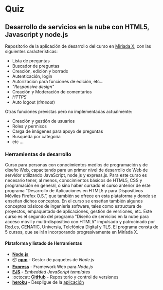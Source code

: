 # Quiz
## Desarrollo de servicios en la nube con HTML5, Javascript y node.js

Repositorio de la aplicación de desarrollo del curso en [Miriada X](https://www.miriadax.net/), con las siguientes carácterísticas:

+ Lista de preguntas
+ Buscador de preguntas
+ Creación, edición y borrado
+ Autenticación, login
+ Autorización para funciones de edición, etc...
+ _"Responsive design"_
+ Creación y Moderación de comentarios
+ _HTTPS_
+ Auto logout (_timeout_)

Otras funciones previstas pero no implementadas actualmente:

* Creación y gestión de usuarios
* Roles y permisos
* Carga de imágenes para apoyo de preguntas
* Busqueda por categoría
* etc ...

### Herramientas de desarrollo

Curso para personas con conocimientos medios de programación y de diseño Web, capacitando para un primer nivel de desarrollo de Web de servidor utilizando JavaScript, node.js y express.js. Para este curso es necesario tener, al menos, conocimientos básicos de HTML5, CSS y programación en general, o sino haber cursado el curso anterior de este programa “Desarrollo de Aplicaciones en HTML5 y para Dispositivos Móviles Firefox O.S.”, que también se ofrece en esta plataforma y donde se enseñan dichos conceptos. En el curso se enseñan también algunos conceptos básicos de ingeniería software, tales como estructura de proyectos, empaquetado de aplicaciones, gestión de versiones, etc. Este curso es el segundo del programa "Diseño de servicios en la nube para acceso móvil y multi-dispositivo con HTML5" impulsado y patrocinado por Red.es, CENATIC, Universia, Telefónica Digital y TLS. El programa consta de 5 cursos, que se irán incorporando progresivamente en Miríada X.

#### Plataforma y listado de Herramientas

- **[Node.js](https://nodejs.org/)**
- :package: **[npm](https://www.npmjs.com/)** - Gestor de paquetes de _Node.js_
- **[Express](expressjs.com/es/)** - Framework Web para _Node.js_
- **[EJS](https://github.com/mde/ejs)** - _Embedded JavaScript templates_
- :octocat: **[GitHub](https://github.com/)** - Repositorio y control de versiones
- **[heroku](https://www.heroku.com)** - Despligue de la [aplicación](https://quiz-glaseca.herokuapp.com/)
